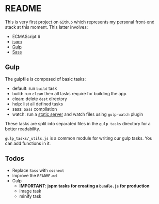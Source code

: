 # README #

This is very first project on `Github` which represents my personal front-end stack at this moment. This latter involves:

* ECMAScript 6
* [jspm](http://jspm.io/)
* [Gulp](http://gulpjs.com/)
* [Sass](http://sass-lang.com/)

## Gulp ##

The gulpfile is composed of basic tasks:

* default: run `build` task
* build: run `clean` then all tasks require for building the app.
* clean: delete `dest` directory
* help: list all defined tasks
* sass: `Sass` compilation
* watch: run a [static server](http://browsersync.io) and watch files using `gulp-watch` plugin

These tasks are split into separated files in the `gulp_tasks` directory for a better readability.

`gulp_tasks/_utils.js` is a common module for writing our gulp tasks. You can add functions in it.

## Todos ##

* Replace `Sass` with `cssnext`
* Improve the `README.md`
* Gulp
    * **IMPORTANT: jspm tasks for creating a `bundle.js` for production**
    * image task
    * minify task
